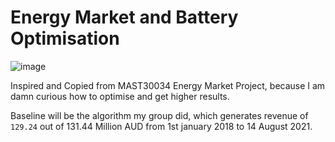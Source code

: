 # Energy Market and Battery Optimisation

![image](https://user-images.githubusercontent.com/80492691/144410940-1ad837a3-e02a-4ea1-b1c5-73b6dd6ab9d8.png)

Inspired and Copied from MAST30034 Energy Market Project, because I am damn curious how to optimise and get higher results.

Baseline will be the algorithm my group did, which generates revenue of `129.24` out of 131.44 Million AUD from 1st january 2018 to 14 August 2021.
